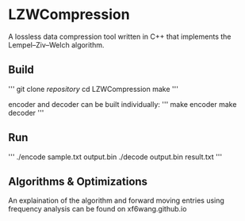 # LZWCompression
A lossless data compression tool written in C++ that implements the Lempel–Ziv–Welch algorithm. 

## Build
'''
git clone *repository*
cd LZWCompression
make
''' 

encoder and decoder can be built individually:
'''
make encoder 
make decoder 
'''

## Run
'''
./encode sample.txt output.bin
./decode output.bin result.txt
'''

## Algorithms & Optimizations
An explaination of the algorithm and forward moving entries using frequency analysis can be found on xf6wang.github.io
